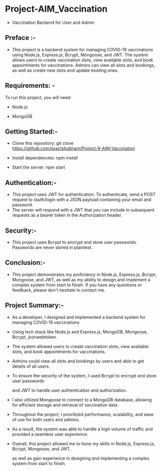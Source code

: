 # Project-AIM_Vaccination

- Vaccination Backend for User and Admin

## Preface :-
- This project is a backend system for managing COVID-19 vaccinations using Node.js, Express.js, Bcrypt, Mongoose, and JWT. The system allows users to create vaccination slots, view available slots, and book appointments for vaccinations. Admins can view all slots and bookings, as well as create new slots and update existing ones.

## Requirements: -
To run this project, you will need:

- Node.js

- MongoDB

## Getting Started:-

- Clone this repository: git clone https://github.com/exactshubham/Project-6-AIM-Vaccination 

- Install dependencies: npm install

- Start the server: npm start

## Authentication:-
- This project uses JWT for authentication. To authenticate, send a POST request to /auth/login with a JSON payload containing your email and password.
- The server will respond with a JWT that you can include in subsequent requests as a bearer token in the Authorization header.

## Security:-
- This project uses Bcrypt to encrypt and store user passwords. Passwords are never stored in plaintext.

## Conclusion:-
- This project demonstrates my proficiency in Node.js, Express.js, Bcrypt, Mongoose, and JWT, as well as my ability to design and implement a complex system from start to finish. If you have any questions or feedback, please don't hesitate to contact me.





## Project Summary:-

- As a developer, I designed and implemented a backend system for managing COVID-19 vaccinations 

- Using tech stack like Node.js and Express.js, MongoDB, Mongoose, Bcrypt, jsonwebtoken.

- The system allowed users to create vaccination slots, view available slots, and book appointments for vaccinations. 

- Admins could view all slots and bookings by users and able to get details of all users.

- To ensure the security of the system, I used Bcrypt to encrypt and store user passwords

  and JWT to handle user authentication and authorization.

- I also utilized Mongoose to connect to a MongoDB database, allowing for efficient storage and retrieval of vaccination data.

- Throughout the project, I prioritized performance, scalability, and ease of use for both users and admins. 

- As a result, the system was able to handle a high volume of traffic and provided a seamless user experience.

- Overall, this project allowed me to hone my skills in Node.js, Express.js, Bcrypt, Mongoose, and JWT,

  as well as gain experience in designing and implementing a complex system from start to finish.
